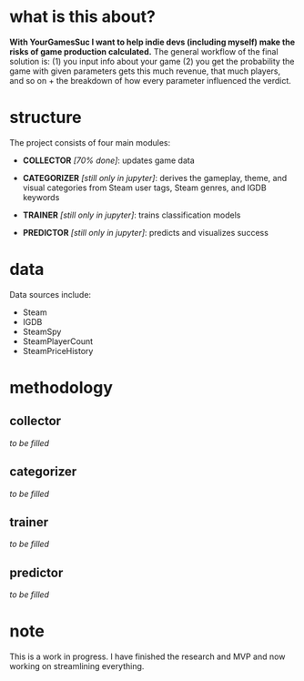 # what is this about?
**With YourGamesSuc I want to help indie devs (including myself) make the risks of game production calculated.** The general workflow of the final solution is: (1) you input info about your game (2) you get the probability the game with given parameters gets this much revenue, that much players, and so on + the breakdown of how every parameter influenced the verdict.

# structure
The project consists of four main modules:

- **COLLECTOR** *[70% done]*: updates game data

- **CATEGORIZER** *[still only in jupyter]*: derives the gameplay, theme, and visual categories from Steam user tags, Steam genres, and IGDB keywords 

- **TRAINER** *[still only in jupyter]*: trains classification models 

- **PREDICTOR** *[still only in jupyter]*: predicts and visualizes success 

# data
Data sources include:
- Steam
- IGDB
- SteamSpy
- SteamPlayerCount
- SteamPriceHistory

# methodology
## collector
*to be filled*

## categorizer
*to be filled*

## trainer
*to be filled*

## predictor
*to be filled*

# note
This is a work in progress. I have finished the research and MVP and now working on streamlining everything.
